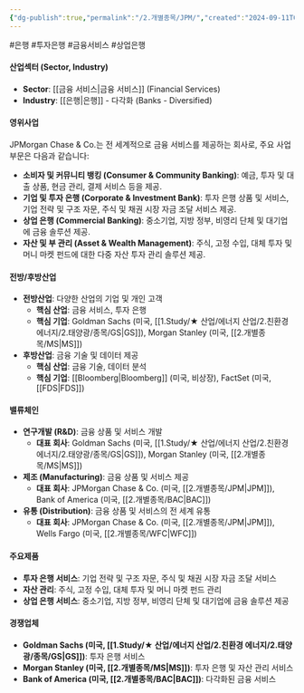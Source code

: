 ```yaml
---
{"dg-publish":true,"permalink":"/2.개별종목/JPM/","created":"2024-09-11T09:24:36.749+09:00","updated":"2025-06-03T20:05:59.681+09:00"}
---
```


#은행 #투자은행 #금융서비스 #상업은행

#### 산업섹터 (Sector, Industry)

- **Sector**: [[금융 서비스\|금융 서비스]] (Financial Services)
- **Industry**: [[은행\|은행]] - 다각화 (Banks - Diversified)

#### 영위사업

JPMorgan Chase & Co.는 전 세계적으로 금융 서비스를 제공하는 회사로, 주요 사업 부문은 다음과 같습니다:

- **소비자 및 커뮤니티 뱅킹 (Consumer & Community Banking)**: 예금, 투자 및 대출 상품, 현금 관리, 결제 서비스 등을 제공.
- **기업 및 투자 은행 (Corporate & Investment Bank)**: 투자 은행 상품 및 서비스, 기업 전략 및 구조 자문, 주식 및 채권 시장 자금 조달 서비스 제공.
- **상업 은행 (Commercial Banking)**: 중소기업, 지방 정부, 비영리 단체 및 대기업에 금융 솔루션 제공.
- **자산 및 부 관리 (Asset & Wealth Management)**: 주식, 고정 수입, 대체 투자 및 머니 마켓 펀드에 대한 다중 자산 투자 관리 솔루션 제공.

#### 전방/후방산업

- **전방산업**: 다양한 산업의 기업 및 개인 고객
    - **핵심 산업**: 금융 서비스, 투자 은행
    - **핵심 기업**: Goldman Sachs (미국, [[1.Study/★ 산업/에너지 산업/2.친환경 에너지/2.태양광/종목/GS\|GS]]), Morgan Stanley (미국, [[2.개별종목/MS\|MS]])
- **후방산업**: 금융 기술 및 데이터 제공
    - **핵심 산업**: 금융 기술, 데이터 분석
    - **핵심 기업**: [[Bloomberg\|Bloomberg]] (미국, 비상장), FactSet (미국, [[FDS\|FDS]])

#### 밸류체인

- **연구개발 (R&D)**: 금융 상품 및 서비스 개발
    - **대표 회사**: Goldman Sachs (미국, [[1.Study/★ 산업/에너지 산업/2.친환경 에너지/2.태양광/종목/GS\|GS]]), Morgan Stanley (미국, [[2.개별종목/MS\|MS]])
- **제조 (Manufacturing)**: 금융 상품 및 서비스 제공
    - **대표 회사**: JPMorgan Chase & Co. (미국, [[2.개별종목/JPM\|JPM]]), Bank of America (미국, [[2.개별종목/BAC\|BAC]])
- **유통 (Distribution)**: 금융 상품 및 서비스의 전 세계 유통
    - **대표 회사**: JPMorgan Chase & Co. (미국, [[2.개별종목/JPM\|JPM]]), Wells Fargo (미국, [[2.개별종목/WFC\|WFC]])

#### 주요제품

- **투자 은행 서비스**: 기업 전략 및 구조 자문, 주식 및 채권 시장 자금 조달 서비스
- **자산 관리**: 주식, 고정 수입, 대체 투자 및 머니 마켓 펀드 관리
- **상업 은행 서비스**: 중소기업, 지방 정부, 비영리 단체 및 대기업에 금융 솔루션 제공

#### 경쟁업체

- **Goldman Sachs (미국, [[1.Study/★ 산업/에너지 산업/2.친환경 에너지/2.태양광/종목/GS\|GS]])**: 투자 은행 서비스
- **Morgan Stanley (미국, [[2.개별종목/MS\|MS]])**: 투자 은행 및 자산 관리 서비스
- **Bank of America (미국, [[2.개별종목/BAC\|BAC]])**: 다각화된 금융 서비스